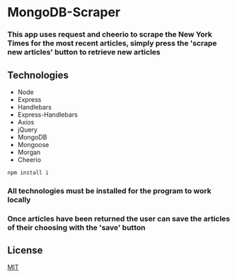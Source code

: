 # MongoDB-Scraper

### This app uses request and cheerio to scrape the New York Times for the most recent articles, simply press the 'scrape new articles' button to retrieve new articles

## Technologies

- Node
- Express
- Handlebars
- Express-Handlebars
- Axios
- jQuery
- MongoDB
- Mongoose
- Morgan
- Cheerio

```bash
npm install i
```

### All technologies must be installed for the program to work locally

### Once articles have been returned the user can save the articles of their choosing with the 'save' button

## License

[MIT](https://choosealicense.com/licenses/mit/)
